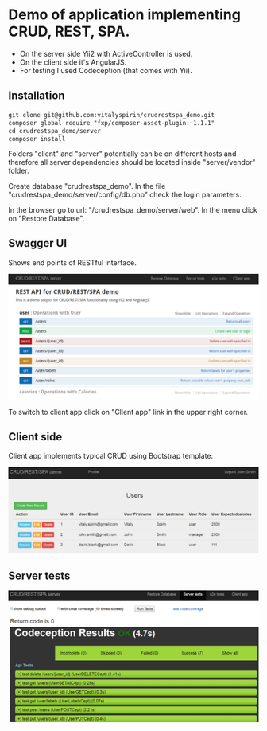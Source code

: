 # Demo of application implementing CRUD, REST, SPA.

- On the server side Yii2 with ActiveController is used. 
- On the client side it's AngularJS.
- For testing I used Codeception (that comes with Yii).


## Installation
```
git clone git@github.com:vitalyspirin/crudrestspa_demo.git
composer global require "fxp/composer-asset-plugin:~1.1.1"
cd crudrestspa_demo/server
composer install
```
Folders "client" and "server" potentially can be on different hosts and therefore all server dependencies should be located inside "server/vendor" folder.

Create database "crudrestspa_demo". In the file "crudrestspa_demo/server/config/db.php" check the login parameters.

In the browser go to url: "/crudrestspa_demo/server/web". In the menu click on "Restore Database". 


## Swagger UI

Shows end points of RESTful interface.

![swagger.png](/docs/swagger.png "swagger")

To switch to client app click on "Client app" link in the upper right corner.


## Client side

Client app implements typical CRUD using Bootstrap template:

![client_index.png](/docs/client_index.png "client index")




## Server tests

![server_tests.png](/docs/server_tests.png "server tests")
